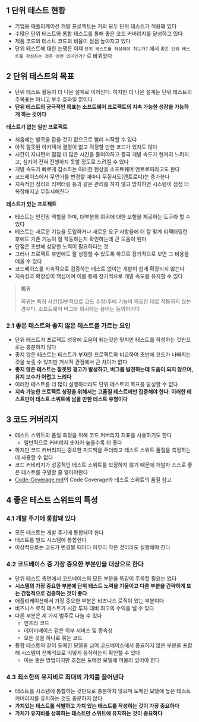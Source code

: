 ##  1 단위 테스트 현황

* 기업용 애플리케이션 개발 프로젝트는 거의 모두 단위 테스트가 적용돼 있다
* 수많은 단위 테스트와 통합 테스트를 통해 좋은 코드 커버리지를 달성하고 있다
* 제품 코드와 테스트 코드의 비율이 점점 높아지고 있다
* 단위 테스트에 대한 논쟁은 이제 `단위 테스트를 작성해야 하는가?` 에서 `좋은 단위 테스트를 작성하는 것은 어떤 의미인가?` 로 바뀌었다



##  2 단위 테스트의 목표

* 단위 테스트 활동이 더 나은 설계로 이어진다. 하지만 더 나은 설계는 단위 테스트의 주목표는 아니고 부수 효과일 뿐이다
* **단위 테스트의 궁극적인 목표는 소프트웨어 프로젝트의 지속 가능한 성장을 가능하게 하는 것이다**



**테스트가 없는 일반 프로젝트**

* 처음에는 발목을 잡을 것이 없으므로 빨리 시작할 수 있다
* 아직 잘못된 아키텍쳐 결정이 없고 걱정할 만한 코드가 있지도 않다
* 시간이 지나면서 점점 더 많은 시간을 들여야하고 결국 개발 속도가 현저히 느려지고, 심지어 전혀 진행하지 못할 정도로 느려질 수 있다
* 개발 속도가 빠르게 감소하는 이러한 현상을 소프트웨어 엔트로피라고도 한다
* 코드베이스에서 무언가를 변경할 때마다 무질서도(엔트로피)는 증가한다
* 지속적인 정리와 리팩터링 등과 같은 관리를 하지 않고 방치하면 시스템이 점점 더 복잡해지고 무질서해진다



**테스트가 있는 프로젝트**

* 테스트는 안전망 역할을 하며, 대부분의 회귀에 대한 보험을 제공하는 도구라 할 수 있다
* 테스트는 새로운 기능을 도입하거나 새로운 요구 사항을에 더 잘 맞게 리팩터링한 후에도 기존 기능이 잘 작동하는지 확인하는데 큰 도움이 된다
* 단점은 초반에 상당한 노력이 필요하다는 것
* 그러나 프로젝트 후반에도 잘 성장할 수 있도록 하므로 장기적으로 보면 그 비용을 메울 수 있다
* 코드베이스를 지속적으로 검증하는 테스트 없이는 개발이 쉽게 확장되지 않는다
* 지속성과 확장성이 핵심이며 이를 통해 장기적으로 개발 속도를 유지할 수 있다

> **회귀**
>
> 회귀는 특정 사건(일반적으로 코드 수정)후에 기능이 의도한 대로 작동하지 않는 경우다. 소프트웨어 버그와 회귀라는 용어는 동의어이다



###  2.1 좋은 테스트와 좋지 않은 테스트를 가르는 요인

* 단위 테스트가 프로젝트 성장에 도움이 되는것은 맞지만 테스트를 작성하는 것만으로는 충분하지 않다
* 좋지 않은 테스트는 테스트가 부재한 프로젝트와 비교하여 초반에 코드가 나빠지는 것을 늦출 수 있지만 거시적 관점에서 큰 차이가 없다
* **좋지 않은 테스트는 잘못된 경고가 발생하고, 버그를 발견하는데 도움이 되지 않으며, 유지 보수가 어렵고 느리다**
* 이러한 테스트를 더 많이 실행하더라도 단위 테스트의 목표를 달성할 수 없다
* **지속 가능한 프로젝트 성장을 위해서는 고품질 테스트에만 집중해야 한다. 이러한 테스트만이 테스트 스위트에 남을 만한 테스트 유형이다**



##  3 코드 커버리지

* 테스트 스위트의 품질 측정을 위해 코드 커버리지 지표를 사용하기도 한다
	* 일반적으로 커버리지 숫자가 높을수록 더 좋다
* 하지만 코드 커버리지는 중요한 피드백을 주더라고 테스트 스위트 품질을 측정하는데 사용할 수 없다
* 코드 커비리지가 성공적인 테스트 스위트를 보장하지 않기 때문에 개발자 스스로 좋은 테스트를 구별할 줄 알아야한다
* [Code-Coverage.md](../../Code-Coverage/Code-Coverage.md)의  Code Coverage와 테스트 스위트의 품질 참고



##  4 좋은 테스트 스위트의 특성

###  4.1 개발 주기에 통합돼 있다

* 모든 테스트는 개발 주기에 통합돼야 한다
* 테스트를 빌드 시스템에 통합한다
* 이상적으로는 코드가 변경될 때마다 아무리 작은 것이라도 실행해야 한다



###  4.2 코드베이스 중 가장 중요한 부분만을 대상으로 한다

* 단위 테스트 측면에서 코드베이스의 모든 부분을 똑같이 주목할 필요는 없다
* **시스템의 가장 중요한 부분에 단위 테스트 노력을 기울이고 다른 부분을 간략하게 또는 간접적으로 검증하는 것이 좋다**
* 애플리케이션에서 가장 중요한 부분은 비즈니스 로직이 있는 부분이다
* 비즈니스 로직 테스트가 시간 투자 대비 최고의 수익을 낼 수 있다
* 다른 부분은 세 가지 범주로 나눌 수 있다
	* 인프라 코드
	* 데이터베이스 같은 외부 서비스 및 종속성
	* 모든 것을 하나로 묶는 코드
* 통합 테스트와 같이 도메인 모델을 넘어 코드베이스에서 중요하지 않은 부분을 포함해 시스템이 전체적으로 어떻게 동작하는지 확인할 수 있다
	* 이는 좋은 방법이지만 초첨은 도메인 모델에 머물러 있어야 한다



###  4.3 최소한의 유지비로 최대의 가치를 끌어낸다

* 테스트를 시스템에 통합하는 것만으로 충분하지 않으며 도메인 모델에 높은 테스트 커버리지를 유지하는 것도 충분하지 않다
* **가치있는 테스트를 식별하고 가치 있는 테스트를 작성하는 것이 가장 중요하다**
* **가치가 유지비를 상회하는 테스트만 스위트에 유지하는 것이 중요하다**